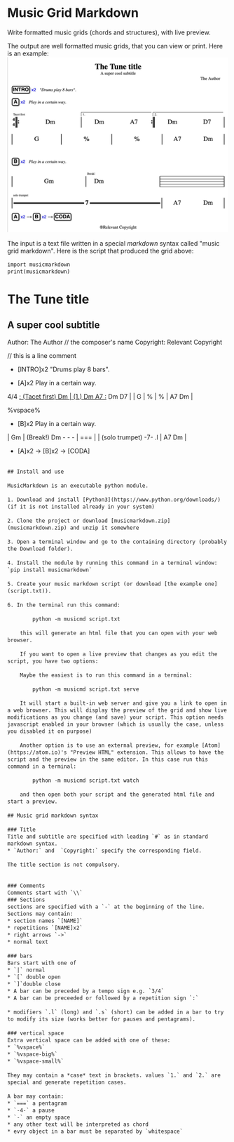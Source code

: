 # Music Grid Markdown
Write formatted music grids (chords and structures), with live preview.

The output are well formatted music grids, that you can view or print. Here is an example:
![](agrid.jpg)

The input is a text file written in a special *markdown* syntax called "music grid markdown". Here is the script that produced the grid above:

```pythonc{cmd=true}
import musicmarkdown
print(musicmarkdown)
```
# The Tune title
## A super cool subtitle
Author: The Author // the composer's name
Copyright: Relevant Copyright

// this is a line comment

- [INTRO]x2 "Drums play 8 bars".

- [A]x2 Play in a certain way.

4/4 [: (Tacet first) Dm | (1.) Dm  A7 :](2.) Dm D7 |
| G | % | % | A7 Dm |

%vspace%

- [B]x2 Play in a certain way.

| Gm | (Break!) Dm - - - | === |
| (solo trumpet) -7- .l | A7 Dm |

- [A]x2 -> [B]x2 -> [CODA]
```

## Install and use

MusicMarkdown is an executable python module.

1. Download and install [Python3](https://www.python.org/downloads/) (if it is not installed already in your system)

2. Clone the project or download [musicmarkdown.zip](musicmarkdown.zip) and unzip it somewhere

3. Open a terminal window and go to the containing directory (probably the Download folder).

4. Install the module by running this command in a terminal window: `pip install musicmarkdown`

5. Create your music markdown script (or download [the example one](script.txt)).

6. In the terminal run this command:

		python -m musicmd script.txt

	this will generate an html file that you can open with your web browser.
	
	If you want to open a live preview that changes as you edit the script, you have two options:
	
	Maybe the easiest is to run this command in a terminal:
	
		python -m musicmd script.txt serve
	
	It will start a built-in web server and give you a link to open in a web browser. This will display the preview of the grid and show live modifications as you change (and save) your script. This option needs javascript enabled in your browser (which is usually the case, unless you disabled it on purpose)
	
	Another option is to use an external preview, for example [Atom](https://atom.io)'s "Preview HTML" extension. This allows to have the script and the preview in the same editor. In this case run this command in a terminal:

		python -m musicmd script.txt watch

	and then open both your script and the generated html file and start a preview.

## Music grid markdown syntax

### Title
Title and subtitle are specified with leading `#` as in standard markdown syntax.
* `Author:` and  `Copyright:` specify the corresponding field.

The title section is not compulsory.


### Comments
Comments start with `\\`
### Sections
sections are specified with a `-` at the beginning of the line.
Sections may contain:
* section names `[NAME]`
* repetitions `[NAME]x2`
* right arrows `->`
* normal text

### bars
Bars start with one of
* `|` normal
* `[` double open
* `]`double close
* A bar can be preceded by a tempo sign e.g. `3/4`
* A bar can be preceeded or followed by a repetition sign `:`

* modifiers `.l` (long) and `.s` (short) can be added in a bar to try to modify its size (works better for pauses and pentagrams).

### vertical space
Extra vertical space can be added with one of these:
* `%vspace%`
* `%vspace-big%`
* `%vspace-small%`

They may contain a *case* text in brackets. values `1.` and `2.` are special and generate repetition cases.

A bar may contain:
* `===` a pentagram
* `-4-` a pause
* `-` an empty space
* any other text will be interpreted as chord
* evry object in a bar must be separated by `whitespace`
